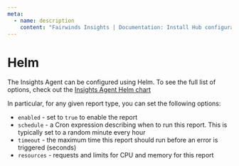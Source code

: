 ```yaml
---
meta:
  - name: description
    content: "Fairwinds Insights | Documentation: Install Hub configuration"
---
```

# Helm
The Insights Agent can be configured using Helm. To see the full list of options, check out the
[Insights Agent Helm chart](https://github.com/FairwindsOps/charts/tree/master/stable/insights-agent)

In particular, for any given report type, you can set the following options:
* `enabled` - set to `true` to enable the report
* `schedule` - a Cron expression describing when to run this report. This is typically set to a random minute every hour
* `timeout` - the maximum time this report should run before an error is triggered (seconds)
* `resources` - requests and limits for CPU and memory for this report

